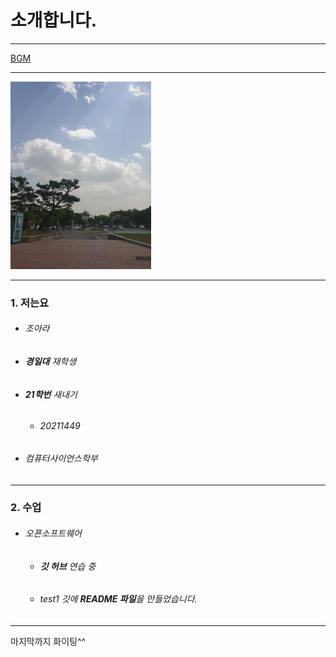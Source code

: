 # 소개합니다.

***
[BGM](https://www.youtube.com/watch?v=iGhLLuo4n1s, "잔잔한 클래식")
***
![하늘](./image/20210429_131902.jpg)
***
### 1. 저는요

* ###### 조아라
* ###### **경일대** 재학생
* ###### **21학번** 새내기
  * ###### *20211449*
* ###### 컴퓨터사이언스학부
***
### 2. 수업

* ###### 오픈소프트웨어
  * ###### **깃 허브** 연습 중
  * ###### test1 깃에 **README 파일**을 만들었습니다.
***
마지막까지 화이팅^^
